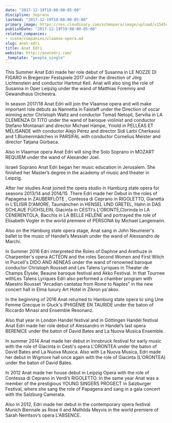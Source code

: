 ```yaml
---
date: "2017-12-19T19:08:00-05:00"
discipline: Soprano
lastmod: "2017-12-19T19:08:00-05:00"
primary_image: https://res.cloudinary.com/schmopera/image/upload/v1545409169/media/webhook-uploads/1513728405319/IMG_0098-1-e1485662455130.jpg.jpg
publishDate: "2017-12-19T19:08:00-05:00"
related_companies:
- scene/companies/vlaamse-opera.md
slug: anat-edri
title: Anat Edri
website: http://anatedri.com/
_template: "people_single"
---
```


This Summer Anat Edri made her role debut of Susanna in LE NOZZE DI FIGARO in Bregenzer Festspiele 2017 under the direction of Jörg Lichtenstein and conductor Hartmut Keil.  Anat will also sing the role of Susanna in Oper Leipzig under the wand of Matthias Foremny and Gewandhaus Orchestra.

In season 2017/18 Anat Edri will join the Vlaamse opera and will make important role debuts as Nannetta in Falstaff under the Direction of oscar winning actor Christoph Waltz and conductor Tomaš Netopil, Servilia in LA CLEMENZA DI TITO under the wand of baroque violinist and conductor Stefano Montanari and director Michael Hampe, Yniold in PELLÉAS ET MÉLISANDE with conductor Alejo Pérez and director Sidi Larbi Cherkaoui and 1.Blumenmädchen in PARSIFAL with conductor Cornelius Meister and director Tatjana Gürbaca.

Also in Vlaamse opera Anat Edri will sing the Solo Soprano in MOZART REQUIEM under the wand of Alexander Joel.

Israeli Soprano Anat Edri began her music education in Jerusalem. She finished her Master’s degree in the academy of music and theater in Leipzig.

After her studies Anat joined the opera studio in Hamburg state opera for seasons 2013/14 and 2014/15. There Edri made her Debut in the roles of Papagena in ZAUBERFLÖTE , Contessa di Ceprano in RIGOLETTO, Gianetta in L'ELISIR D'AMORE, Taumänchen in HENSEL UND GRETEL, Hahn in DAS SCHLAUE FÜCHSLEIN, Giacinta in CESTI's L'ORONTE,Clorinda in LA CENERENTOLA, Bacchis in LA BELLE HELÉNE and portrayed the role of Elisabeth Vogler in the world premiere of PERSONA by Michael Langemann.

Also on the Hamburg state opera stage, Anat sang in John Neumeier's ballet to the music of Handel’s Messiah under the wand of Alessandro de Marchi.

In Summer 2016 Edri interpreted the Roles of Daphne and Arethuze in Charpentier's opera ACTÉON and the roles Second Women and First Witch in Purcell's DIDO AND AENEAS under the wand of renowned baroque conductor Christoph Rousset and Les Talens Lyriques in Theater de Champs Élysée, Beaune baroque festival and Akko Festival. In that Tournee withLes Talens Lyriques Edri also performed a chamber program with Maestro Rousset "Arcadian cantatas from Rome to Naples" in the new concert hall in Elma luxury Art Hotel in Zikron ya'akov.

In the beginning of 2016 Anat returned to Hamburg state opera to sing Une Femme Grecque in Gluck's IPHIGÉNIE EN TAURIDE under the baton of Riccardo Minasi and Ensemble Resonanz.

Also that year in London Handel festival and in Göttingen Handel festival
Anat Edri made her role debut of Alessandro in Handel’s last opera BERENICE under the baton of David Bates and La Nuova Musica Ensemble.

In summer 2014 Anat made her debut in Innsbruck festival for early music with the role of Giacinta in Cesti's opera L'ORONTEA under the baton of David Bates and La Nuova Musica. Also with La Nuova Musica, Edri made her debut in Wigmore hall once again with the role of Giacinta (L'ORONTEA) under the baton of David Bates.

In 2012 Anat made her house debut in Leipzig Opera with the role of Contessa di Ceprano in Verdi’s RIGOLETTO. In the same year Anat was a member of the prestigious YOUNG SINGERS PROGECT in Salzburger Festival, where she sang the role of Papagena and sang in a gala concert with the Salzburg Camerata.

Also in 2012, Edri made her debut in the contemporary opera festival Munich Biennale as Rose II and Mathilda Meyvis in the world premiere of Sarah Nemtsov’s opera L'ABSENCE.

